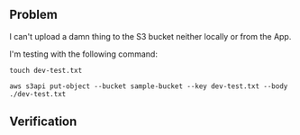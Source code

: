 ## Problem

I can't upload a damn thing to the S3 bucket neither locally or from the App.

I'm testing with the following command:

```
touch dev-test.txt

aws s3api put-object --bucket sample-bucket --key dev-test.txt --body ./dev-test.txt
```

## Verification